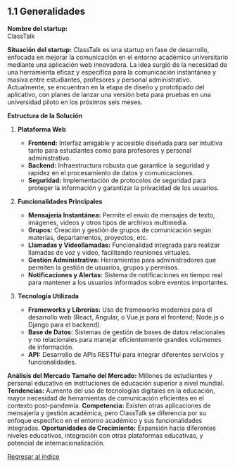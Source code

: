 ## 1.1 Generalidades
**Nombre del startup:**  
ClassTalk

**Situación del startup:** 
ClassTalk es una startup en fase de desarrollo, enfocada en mejorar la comunicación en el entorno académico universitario mediante una aplicación web innovadora. La idea surgió de la necesidad de una herramienta eficaz y específica para la comunicación instantánea y masiva entre estudiantes, profesores y personal administrativo. Actualmente, se encuentran en la etapa de diseño y prototipado del aplicativo, con planes de lanzar una versión beta para pruebas en una universidad piloto en los próximos seis meses.

**Estructura de la Solución**
1. **Plataforma Web**
   - **Frontend:** Interfaz amigable y accesible diseñada para ser intuitiva tanto para estudiantes como para profesores y personal administrativo.
   - **Backend:** Infraestructura robusta que garantice la seguridad y rapidez en el procesamiento de datos y comunicaciones.
   - **Seguridad:** Implementación de protocolos de seguridad para proteger la información y garantizar la privacidad de los usuarios.

2. **Funcionalidades Principales**
   - **Mensajería Instantánea:** Permite el envío de mensajes de texto, imágenes, videos y otros tipos de archivos multimedia.
   - **Grupos:** Creación y gestión de grupos de comunicación según materias, departamentos, proyectos, etc.
   - **Llamadas y Videollamadas:** Funcionalidad integrada para realizar llamadas de voz y video, facilitando reuniones virtuales.
   - **Gestión Administrativa:** Herramientas para administradores que permiten la gestión de usuarios, grupos y permisos.
   - **Notificaciones y Alertas:** Sistema de notificaciones en tiempo real para mantener a los usuarios informados sobre eventos importantes.

3. **Tecnología Utilizada**
   - **Frameworks y Librerías:** Uso de frameworks modernos para el desarrollo web (React, Angular, o Vue.js para el frontend; Node.js o Django para el backend).
   - **Base de Datos:** Sistemas de gestión de bases de datos relacionales y no relacionales para manejar eficientemente grandes volúmenes de información.
   - **API:** Desarrollo de APIs RESTful para integrar diferentes servicios y funcionalidades.

**Análisis del Mercado**
**Tamaño del Mercado:** Millones de estudiantes y personal educativo en instituciones de educación superior a nivel mundial.
**Tendencias:** Aumento del uso de tecnologías digitales en la educación, mayor necesidad de herramientas de comunicación eficientes en el contexto post-pandemia.
**Competencia:** Existen otras aplicaciones de mensajería y gestión académica, pero ClassTalk se diferencia por su enfoque específico en el entorno académico y sus funcionalidades integradas.
**Oportunidades de Crecimiento:** Expansión hacia diferentes niveles educativos, integración con otras plataformas educativas, y potencial de internacionalización.


[Regresar al índice](../../README.md)